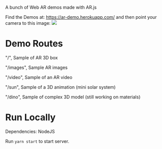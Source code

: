 A bunch of Web AR demos made with AR.js

Find the Demos at: https://ar-demo.herokuapp.com/
and then point your camera to this image: 
![](https://i.imgur.com/TQODpGH.jpg)

Demo Routes
======
"/", Sample of AR 3D box

"/images", Sample AR images

"/video", Sample of an  AR video 

"/sun", Sample of a 3D animation (mini solar system)

"/dino", Sample of complex 3D model (still working on materials)

Run Locally
======
Dependencies:
NodeJS


Run ```yarn start``` to start server. 
